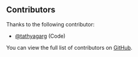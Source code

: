 ## Contributors

Thanks to the following contributor:

- [@tathyagarg](https://github.com/tathyagarg) (Code)

You can view the full list of contributors on [GitHub](https://github.com/Vedant0109/Codewars-problems/graphs/contributors).
